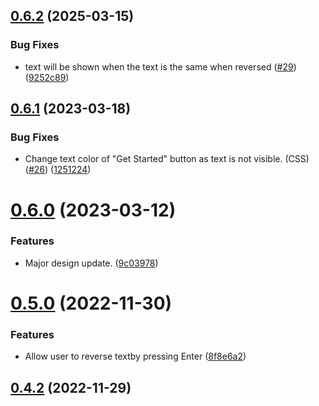 ## [0.6.2](https://github.com/KendallDoesCoding/backward-text/compare/v0.6.1...v0.6.2) (2025-03-15)


### Bug Fixes

* text will be shown when the text is the same when reversed ([#29](https://github.com/KendallDoesCoding/backward-text/issues/29)) ([9252c89](https://github.com/KendallDoesCoding/backward-text/commit/9252c897f46274a5113e521bb53d4e2d53703f3a))



## [0.6.1](https://github.com/KendallDoesCoding/backward-text/compare/v0.6.0...v0.6.1) (2023-03-18)


### Bug Fixes

* Change text color of "Get Started" button as text is not visible. (CSS) ([#26](https://github.com/KendallDoesCoding/backward-text/issues/26)) ([1251224](https://github.com/KendallDoesCoding/backward-text/commit/125122448b1e250767c7f56815c7ff272035d8b7))



# [0.6.0](https://github.com/KendallDoesCoding/backward-text/compare/v0.5.0...v0.6.0) (2023-03-12)


### Features

* Major design update. ([9c03978](https://github.com/KendallDoesCoding/backward-text/commit/9c03978181d41ba144d4c45ea36d2f2f1766ed9b))



# [0.5.0](https://github.com/KendallDoesCoding/backward-text/compare/v0.4.2...v0.5.0) (2022-11-30)


### Features

* Allow user to reverse textby pressing Enter ([8f8e6a2](https://github.com/KendallDoesCoding/backward-text/commit/8f8e6a21efdeb131c84c7d21008ddc0d8fe3e402))



## [0.4.2](https://github.com/KendallDoesCoding/backward-text/compare/v0.4.1...v0.4.2) (2022-11-29)



